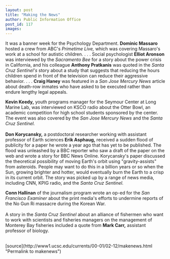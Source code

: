 ```yaml
---
layout: post
title: "Making the News"
author: Public Information Office
post_id: 117
images:
---
```


<p>
  It was a banner week for the Psychology Department. <b>Dominic Massaro</b> hosted a crew from ABC's <i>Primetime Live,</i> which was covering Massaro's work at a school for autistic children. . . . Social psychologist <b>Elliot Aronson</b> was interviewed by the <i>Sacramento Bee</i> for a story about the power crisis in California, and his colleague <b>Anthony Pratkanis</b> was quoted in the <i>Santa Cruz Sentinel's</i> story about a study that suggests that reducing the hours children spend in front of the television can reduce their aggressive behavior. . . . <b>Craig Haney</b> was featured in a <i>San Jose Mercury News</i> article about death-row inmates who have asked to be executed rather than endure lengthy legal appeals.
</p>
<p>
  <b>Kevin Keedy,</b> youth programs manager for the Seymour Center at Long Marine Lab, was interviewed on KSCO radio about the Otter Bowl, an academic competition for high school students sponsored by the center. The event was also covered by the <i>San Jose Mercury News</i> and the <i>Santa Cruz Sentinel.<br>
  <br></i><b>Don Korycansky,</b> a postdoctoral researcher working with assistant professor of Earth sciences <b>Erik Asphaug,</b> received a sudden flood of publicity for a paper he wrote a year ago that has yet to be published. The flood was unleashed by a BBC reporter who saw a draft of the paper on the web and wrote a story for BBC News Online. Korycansky's paper discussed the theoretical possibility of moving Earth's orbit using "gravity-assists" from asteroids. People may want to do this in a billion years or so when the Sun, growing brighter and hotter, would eventually burn the Earth to a crisp in its current orbit. The story was picked up by a range of news media, including CNN, KPIG radio, and the <i>Santa Cruz Sentinel.</i>
</p>
<p>
  <b>Conn Hallinan</b> of the journalism program wrote an op-ed for the <i>San Francisco Examiner</i> about the print media's efforts to undermine reports of the No Gun Ri massacre during the Korean War.<i><br>
  <br></i>A story in the <i>Santa Cruz Sentinel</i> about an alliance of fishermen who want to work with scientists and fisheries managers on the management of Monterey Bay fisheries included a quote from <b>Mark Carr,</b> assistant professor of biology.<br>
  <br>
  </p>
[source](http://www1.ucsc.edu/currents/00-01/02-12/makenews.html "Permalink to makenews")
